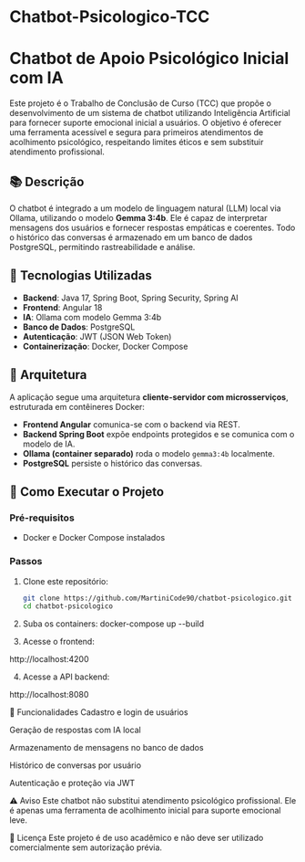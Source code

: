
# Chatbot-Psicologico-TCC

# Chatbot de Apoio Psicológico Inicial com IA

Este projeto é o Trabalho de Conclusão de Curso (TCC) que propõe o desenvolvimento de um sistema de chatbot utilizando Inteligência Artificial para fornecer suporte emocional inicial a usuários. O objetivo é oferecer uma ferramenta acessível e segura para primeiros atendimentos de acolhimento psicológico, respeitando limites éticos e sem substituir atendimento profissional.

## 📚 Descrição

O chatbot é integrado a um modelo de linguagem natural (LLM) local via Ollama, utilizando o modelo **Gemma 3:4b**. Ele é capaz de interpretar mensagens dos usuários e fornecer respostas empáticas e coerentes. Todo o histórico das conversas é armazenado em um banco de dados PostgreSQL, permitindo rastreabilidade e análise.

## 🧩 Tecnologias Utilizadas

- **Backend**: Java 17, Spring Boot, Spring Security, Spring AI
- **Frontend**: Angular 18
- **IA**: Ollama com modelo Gemma 3:4b
- **Banco de Dados**: PostgreSQL
- **Autenticação**: JWT (JSON Web Token)
- **Containerização**: Docker, Docker Compose

## 📐 Arquitetura

A aplicação segue uma arquitetura **cliente-servidor com microsserviços**, estruturada em contêineres Docker:

- **Frontend Angular** comunica-se com o backend via REST.
- **Backend Spring Boot** expõe endpoints protegidos e se comunica com o modelo de IA.
- **Ollama (container separado)** roda o modelo `gemma3:4b` localmente.
- **PostgreSQL** persiste o histórico das conversas.

## 🚀 Como Executar o Projeto

### Pré-requisitos

- Docker e Docker Compose instalados

### Passos

1. Clone este repositório:
   ```bash
   git clone https://github.com/MartiniCode90/chatbot-psicologico.git
   cd chatbot-psicologico

2. Suba os containers:
  docker-compose up --build

3. Acesse o frontend:

  http://localhost:4200

4. Acesse a API backend:

  http://localhost:8080

🧠 Funcionalidades
   Cadastro e login de usuários

   Geração de respostas com IA local

   Armazenamento de mensagens no banco de dados

   Histórico de conversas por usuário

   Autenticação e proteção via JWT

⚠️ Aviso
  Este chatbot não substitui atendimento psicológico profissional. Ele é apenas uma ferramenta de acolhimento inicial para suporte emocional leve.

📄 Licença
  Este projeto é de uso acadêmico e não deve ser utilizado comercialmente sem autorização prévia.